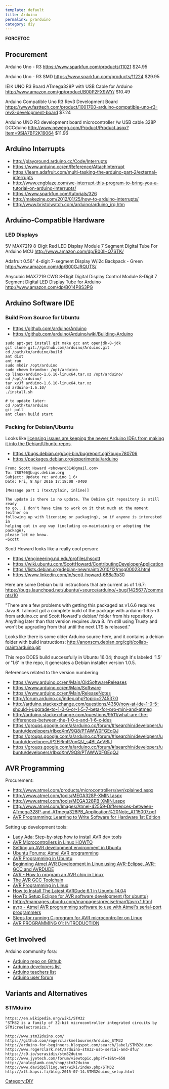 ```yaml
---
template: default
title: Arduino
permalink: p/arduino
category: diy
---
```


__FORCETOC__

Procurement
-----------

Arduino Uno - R3 <https://www.sparkfun.com/products/11021> $24.95

Arduino Uno - R3 SMD <https://www.sparkfun.com/products/11224> $29.95

IEIK UNO R3 Board ATmega328P with USB Cable for Arduino <http://www.amazon.com/gp/product/B00P2FX9WY/> $10.49

Arduino Compatible Uno R3 Rev3 Development Board <https://www.fasttech.com/product/1001700-arduino-compatible-uno-r3-rev3-development-board> $7.24

Arduino UNO R3 development board microcontroller /w USB cable 328P DCCduino <http://www.newegg.com/Product/Product.aspx?Item=9SIA7BF2K19064> $11.96

Arduino Interrupts
------------------

-   <http://playground.arduino.cc/Code/Interrupts>
-   <https://www.arduino.cc/en/Reference/AttachInterrupt>
-   <https://learn.adafruit.com/multi-tasking-the-arduino-part-2/external-interrupts>
-   <http://www.engblaze.com/we-interrupt-this-program-to-bring-you-a-tutorial-on-arduino-interrupts/>
-   <https://www.sparkfun.com/tutorials/326>
-   <http://makezine.com/2012/01/25/how-to-arduino-interrupts/>
-   <http://www.bristolwatch.com/arduino/arduino_irq.htm>

Arduino-Compatible Hardware
---------------------------

### LED Displays

5V MAX7219 8-Digit Red LED Display Module 7 Segment Digital Tube For Arduino MCU <http://www.amazon.com/dp/B00IHQ7STK/>

Adafruit 0.56" 4-digit 7-segment Display W/i2c Backpack - Green <http://www.amazon.com/dp/B00GJRQUTS/>

Anycubic MAX7219 CWG 8-Digit Digital Display Control Module 8-Digit 7 Segment Digital LED Display Tube for Arduino <http://www.amazon.com/dp/B014P8S3PG>

Arduino Software IDE
--------------------

### Build From Source for Ubuntu

-   <https://github.com/arduino/Arduino>
-   <https://github.com/arduino/Arduino/wiki/Building-Arduino>

<!-- -->

    sudo apt-get install git make gcc ant openjdk-8-jdk
    git clone git://github.com/arduino/Arduino.git
    cd /path/to/arduino/build
    ant dist
    ant run
    sudo mkdir /opt/arduino
    sudo chown brandon: /opt/arduino
    cp linux/arduino-1.6.10-linux64.tar.xz /opt/arduino/
    cd /opt/arduino/
    tar xvJf arduino-1.6.10-linux64.tar.xz
    cd arduino-1.6.10/
    ./install.sh

    # to update later:
    cd /path/to/arduino
    git pull
    ant clean build start

### Packing for Debian/Ubuntu

Looks like [licensing issues are keeping the newer Arduino IDEs from making it into the Debian/Ubuntu repos](https://github.com/arduino/Arduino/pull/2703).

-   <https://bugs.debian.org/cgi-bin/bugreport.cgi?bug=780706>
-   <https://packages.debian.org/experimental/arduino>

<!-- -->

    From: Scott Howard <showard314@gmail.com>
    To: 780706@bugs.debian.org
    Subject: Update re: arduino 1.6+
    Date: Fri, 8 Apr 2016 17:18:08 -0400

    [Message part 1 (text/plain, inline)]

    The update is there is no update. The Debian git repository is still ready
    to go,. I don't have time to work on it that much at the moment (either on
    following up with licensing or packaging), so if anyone is interested in
    helping out in any way (including co-maintaining or adopting the package),
    please let me know.
    ~Scott

Scott Howard looks like a really cool person:

-   <https://engineering.nd.edu/profiles/hscott>
-   <https://wiki.ubuntu.com/ScottHoward/ContributingDeveloperApplication>
-   <https://lists.debian.org/debian-newmaint/2010/12/msg00023.html>
-   <https://www.linkedin.com/in/scott-howard-688a3b30>

Here are some Debian build instructions that are current as of 1.6.7: <https://bugs.launchpad.net/ubuntu/+source/arduino/+bug/1425677/comments/10>

"There are a few problems with getting this packaged as v1.6.6 requires Java 8. I almost got a complete build of the package with arduino-1.6.5-r3 from arduino.cc and Scott Howard's debian/ folder from his repository. Anything later than that version requires Java 8. I'm still using Trusty and won't be upgrading from that until the next LTS is released."

Looks like there is some older Arduino source here, and it contains a debian folder with build instructions: <http://anonscm.debian.org/cgit/collab-maint/arduino.git>

This repo DOES build successfully in Ubuntu 16.04; though it's labeled '1.5' or '1.6' in the repo, it generates a Debian installer version 1.0.5.

References related to the version numbering:

-   <https://www.arduino.cc/en/Main/OldSoftwareReleases>
-   <https://www.arduino.cc/en/Main/Software>
-   <https://www.arduino.cc/en/Main/ReleaseNotes>
-   <http://forum.arduino.cc/index.php?topic=274537.0>
-   <http://arduino.stackexchange.com/questions/4350/now-at-ide-1-0-5-should-i-upgrade-to-1-0-6-or-1-5-7-beta-for-pro-mini-and-atmeg>
-   <http://arduino.stackexchange.com/questions/9511/what-are-the-differences-between-the-1-0-x-and-1-6-x-ides>
-   <https://groups.google.com/a/arduino.cc/forum/#!searchin/developers/ubuntu/developers/rlbxoXmV9Q8/PTAWW0FGEqQJ>
-   <https://groups.google.com/a/arduino.cc/forum/#!searchin/developers/ubuntu/developers/P2El6mR7onQ/J_s4BLAeVBIJ>
-   <https://groups.google.com/a/arduino.cc/forum/#!searchin/developers/ubuntu/developers/rlbxoXmV9Q8/PTAWW0FGEqQJ>

AVR Programming
---------------

Procurement:

-   <http://www.atmel.com/products/microcontrollers/avr/xplained.aspx>
-   <http://www.atmel.com/tools/MEGA328P-XMINI.aspx>
-   <http://www.atmel.com/tools/MEGA328PB-XMINI.aspx>
-   <http://www.atmel.com/Images/Atmel-42559-Differences-between-ATmega328P-and-ATmega328PB_Application%20Note_AT15007.pdf>
-   [AVR Programming: Learning to Write Software for Hardware 1st Edition](http://www.amazon.com/AVR-Programming-Learning-Software-Hardware/dp/1449355781/)

Setting up development tools:

-   [Lady Ada: Step-by-step how to install AVR dev tools](http://www.ladyada.net/learn/avr/setup-unix.html)
-   [AVR Microcontrollers in Linux HOWTO](http://www.tldp.org/HOWTO/Avr-Microcontrollers-in-Linux-Howto/x207.html)
-   [Setting up AVR development environment in Ubuntu](https://stringofthoughts.wordpress.com/2009/11/06/setting-up-avr-development-environment-in-ubuntu/)
-   [Ubuntu Forums: Atmel AVR programming](http://ubuntuforums.org/showthread.php?t=2034854)
-   [AVR Programming in Ubuntu](https://sites.google.com/site/abhijit86kavr/home/avr-programming-in-ubuntu)
-   [Beginning Atmel AVR Development in Linux using AVR-Eclipse, AVR-GCC and AVRDUDE](http://www.timteatro.net/2012/03/22/beginning-atmel-avr-development-in-linux-using-avr-eclipse-avr-gcc-and-avrdude/)
-   [AVR - How to program an AVR chip in Linux](http://electronics.stackexchange.com/questions/66145/avr-how-to-program-an-avr-chip-in-linux/66163)
-   [The AVR GCC Toolchain](http://avr-eclipse.sourceforge.net/wiki/index.php/The_AVR_GCC_Toolchain)
-   [AVR Programming in Linux](http://www.swharden.com/blog/2013-01-06-avr-programming-in-linux/)
-   [How to Install The Latest AVRDude 6.1 in Ubuntu 14.04](http://ubuntuhandbook.org/index.php/2014/09/install-avrdude-6-1-ubuntu-1404/)
-   [HowTo Setup Eclipse for AVR software development (for ubuntu)](https://blogs.fe.up.pt/fbnsantos/2010/12/16/howto-setup-eclipse-for-avr-software-development/)
-   \[<http://manpages.ubuntu.com/manpages/precise/man1/avrp.1.html>
-   [avrp - Atmel AVR programming software to use with Atmel's serial-port programmers](http://manpages.ubuntu.com/manpages/precise/man1/avrp.1.html)
-   [Steps for running C-program for AVR microcontroller on Linux](https://www.cse.iitb.ac.in/~erts/html_pages/Resources/FirebirdLinux/Programming%20AVR%20from%20Linux.pdf)
-   [AVR PROGRAMMING 01: INTRODUCTION](http://hackaday.com/2010/10/23/avr-programming-introduction/)

Get Involved
------------

Arduino community fora:

-   [Arduino repo on Github](https://github.com/arduino/arduino)
-   [Arduino developers list](https://groups.google.com/a/arduino.cc/forum/#!forum/developers)
-   [Arduino teachers list](https://groups.google.com/a/arduino.cc/forum/#!forum/teachers)
-   [Arduino user forum](http://forum.arduino.cc/)

Variants and Alternatives
-------------------------

### STMduino

    https://en.wikipedia.org/wiki/STM32
    "STM32 is a family of 32-bit microcontroller integrated circuits by STMicroelectronics."

    http://www.stm32duino.com/
    https://github.com/rogerclarkmelbourne/Arduino_STM32
    http://arduino-for-beginners.blogspot.com/search/label/STM32duino
    http://www.rogerclark.net/arduino-stm32-usb-serial-and-dfu/
    https://c9.io/serasidis/stm32duino
    http://www.jyetech.com/forum/viewtopic.php?f=18&t=658
    http://analoglamb.com/shop/stm32duino
    http://www.davidpilling.net/wiki/index.php/STM32
    http://xtl.kapsi.fi/blog.2015-07-14.STM32duino_setup.html

[Category:DIY](/Category:DIY "wikilink")
